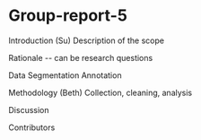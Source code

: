 # Group-report-5
Introduction (Su)
Description of the scope 


Rationale -- can be research questions






Data 
Segmentation Annotation 










Methodology (Beth)
Collection, cleaning, analysis 







Discussion








Contributors

